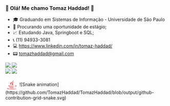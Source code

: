 ### 👋 Olá! Me chamo Tomaz Haddad! 👋

- 🎓 Graduando em Sistemas de Informação - Universidade de São Paulo
- 👀 Procurando uma oportunidade de estágio;
- 📈 Estudando Java, Springboot e SQL; 
- 📞 (11) 94933-3081
- 💻 https://www.linkedin.com/in/tomaz-haddad/
- 📟 tomazhaddad@gmail.com
  
<div>
  <a href="https://github.com/rafaballerini">
  <img height="180em" src="https://github-readme-stats.vercel.app/api?username=rafaballerini&show_icons=true&theme=synthwave&include_all_commits=true&count_private=true"/>
  <img height="180em" src="https://github-readme-stats.vercel.app/api/top-langs/?username=rafaballerini&layout=compact&langs_count=16&theme=synthwave"/>
</div>
<div>
  <a href="https://www.instagram.com/tomazhaddad/" target="_blank"><img src="https://img.shields.io/badge/-Instagram-%23E4405F?style=for-the-badge&logo=instagram&logoColor=white" target="_blank"></a>
  <a href="https://www.linkedin.com/in/tomaz-haddad/" target="_blank"><img src="https://img.shields.io/badge/-LinkedIn-%230077B5?style=for-the-badge&logo=linkedin&logoColor=white" target="_blank"></a> 
 </div>
 <div style="display: inline_block"><br>
  <img align="center" alt="Rafa-Js" height="30" width="40" src="https://raw.githubusercontent.com/devicons/devicon/master/icons/java/java-plain.svg">
 ![Snake animation](https://github.com/TomazHaddad/TomazHaddad/blob/output/github-contribution-grid-snake.svg)
</div>
